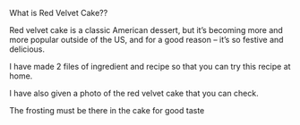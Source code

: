What is Red Velvet Cake??

Red velvet cake is a classic American dessert, but it’s becoming more and more popular outside of the US, and for a good reason – it’s so festive and delicious.

I have made 2 files of ingredient and recipe so that you can try this recipe at home.

I have also given a photo of the red velvet cake that you can check.

The frosting must be there in the cake for good taste